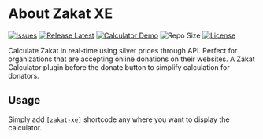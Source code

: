 # About Zakat XE

[![Issues](https://img.shields.io/github/issues/XeCreators/zakat-xe)](https://github.com/XeCreators/zakat-xe/issues)
[![Release Latest](https://img.shields.io/github/v/release/XeCreators/zakat-xe?color=yellowgreen)](https://github.com/XeCreators/zakat-xe/releases/latest)
[![Calculator Demo](https://img.shields.io/badge/Calculator-Demo-blue)](https://demos.xecreators.pk/zakat-calculator)
![Repo Size](https://img.shields.io/github/repo-size/XeCreators/zakat-xe.svg)
[![License](https://img.shields.io/github/license/XeCreators/zakat-xe)](https://github.com/XeCreators/zakat-xe/blob/master/LICENSE.md)

Calculate Zakat in real-time using silver prices through API. Perfect for organizations that are accepting online donations on their websites. A Zakat Calculator plugin before the donate button to simplify calculation for donators.

## Usage

Simply add `[zakat-xe]` shortcode any where you want to display the calculator. 
